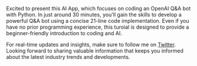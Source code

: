 Excited to present this AI App, which focuses on coding an OpenAI Q&A bot with Python. In just around 30 minutes, you'll gain the skills to develop a powerful Q&A bot using a concise 21-line code implementation. Even if you have no prior programming experience, this turoial is designed to provide a beginner-friendly introduction to coding and AI.

For real-time updates and insights, make sure to follow me on [Twitter](https://twitter.com/RichRembert). Looking forward to sharing valuable information that keeps you informed about the latest industry trends and developments.

